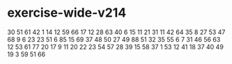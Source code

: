 # exercise-wide-v214
30
51
61
42
1
14
12
59
66
17
12
28
63
40
6
15
11
21
31
11
42
64
35
8
27
53
47
68
9
6
23
23
51
6
85
15
69
37
48
50
27
49
88
51
32
35
55
6
7
31
46
56
63
12
53
61
77
20
17
9
11
20
22
23
54
57
28
39
15
58
37
1
53
12
41
18
37
40
49
19
3
59
51
66
